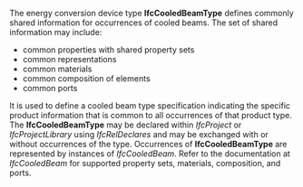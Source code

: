 The energy conversion device type **IfcCooledBeamType** defines commonly shared information for occurrences of cooled beams. The set of shared information may include:

* common properties with shared property sets
* common representations
* common materials
* common composition of elements
* common ports

It is used to define a cooled beam type specification indicating the specific product information that is common to all occurrences of that product type. The **IfcCooledBeamType** may be declared within _IfcProject_ or _IfcProjectLibrary_ using _IfcRelDeclares_ and may be exchanged with or without occurrences of the type. Occurrences of **IfcCooledBeamType** are represented by instances of _IfcCooledBeam_. Refer to the documentation at _IfcCooledBeam_ for supported property sets, materials, composition, and ports.
